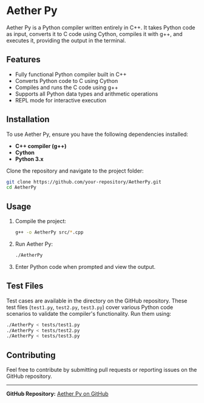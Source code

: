 # Aether Py

Aether Py is a Python compiler written entirely in C++. It takes Python code as input, converts it to C code using Cython, compiles it with g++, and executes it, providing the output in the terminal.

## Features
- Fully functional Python compiler built in C++
- Converts Python code to C using Cython
- Compiles and runs the C code using g++
- Supports all Python data types and arithmetic operations
- REPL mode for interactive execution

## Installation
To use Aether Py, ensure you have the following dependencies installed:
- **C++ compiler (g++)**
- **Cython**
- **Python 3.x**

Clone the repository and navigate to the project folder:
```sh
git clone https://github.com/your-repository/AetherPy.git
cd AetherPy
```

## Usage
1. Compile the project:
   ```sh
   g++ -o AetherPy src/*.cpp
   ```
2. Run Aether Py:
   ```sh
   ./AetherPy
   ```
3. Enter Python code when prompted and view the output.

## Test Files
Test cases are available in the  directory on the GitHub repository. These test files (`test1.py`, `test2.py`, `test3.py`) cover various Python code scenarios to validate the compiler's functionality. Run them using:
```sh
./AetherPy < tests/test1.py
./AetherPy < tests/test2.py
./AetherPy < tests/test3.py
```

## Contributing
Feel free to contribute by submitting pull requests or reporting issues on the GitHub repository.

---
**GitHub Repository:** [Aether Py on GitHub](https://github.com/shadow7-code/AetherPy)

